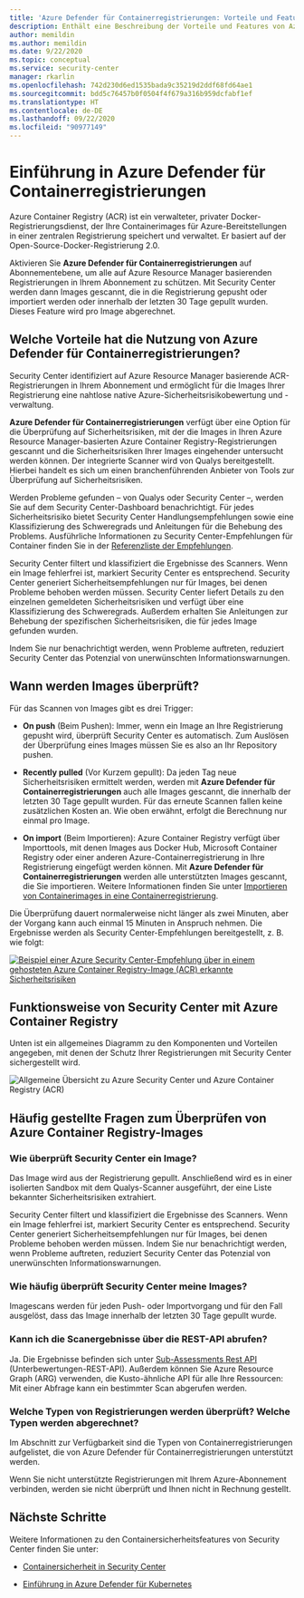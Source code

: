 ```yaml
---
title: 'Azure Defender für Containerregistrierungen: Vorteile und Features'
description: Enthält eine Beschreibung der Vorteile und Features von Azure Defender für Containerregistrierungen.
author: memildin
ms.author: memildin
ms.date: 9/22/2020
ms.topic: conceptual
ms.service: security-center
manager: rkarlin
ms.openlocfilehash: 742d230d6ed1535bada9c35219d2ddf68fd64ae1
ms.sourcegitcommit: bdd5c76457b0f0504f4f679a316b959dcfabf1ef
ms.translationtype: HT
ms.contentlocale: de-DE
ms.lasthandoff: 09/22/2020
ms.locfileid: "90977149"
---
```

# <a name="introduction-to-azure-defender-for-container-registries"></a>Einführung in Azure Defender für Containerregistrierungen

Azure Container Registry (ACR) ist ein verwalteter, privater Docker-Registrierungsdienst, der Ihre Containerimages für Azure-Bereitstellungen in einer zentralen Registrierung speichert und verwaltet. Er basiert auf der Open-Source-Docker-Registrierung 2.0.

Aktivieren Sie **Azure Defender für Containerregistrierungen** auf Abonnementebene, um alle auf Azure Resource Manager basierenden Registrierungen in Ihrem Abonnement zu schützen. Mit Security Center werden dann Images gescannt, die in die Registrierung gepusht oder importiert werden oder innerhalb der letzten 30 Tage gepullt wurden. Dieses Feature wird pro Image abgerechnet.

## <a name="what-are-the-benefits-of-azure-defender-for-container-registries"></a>Welche Vorteile hat die Nutzung von Azure Defender für Containerregistrierungen?

Security Center identifiziert auf Azure Resource Manager basierende ACR-Registrierungen in Ihrem Abonnement und ermöglicht für die Images Ihrer Registrierung eine nahtlose native Azure-Sicherheitsrisikobewertung und -verwaltung.

**Azure Defender für Containerregistrierungen** verfügt über eine Option für die Überprüfung auf Sicherheitsrisiken, mit der die Images in Ihren Azure Resource Manager-basierten Azure Container Registry-Registrierungen gescannt und die Sicherheitsrisiken Ihrer Images eingehender untersucht werden können. Der integrierte Scanner wird von Qualys bereitgestellt. Hierbei handelt es sich um einen branchenführenden Anbieter von Tools zur Überprüfung auf Sicherheitsrisiken.

Werden Probleme gefunden – von Qualys oder Security Center –, werden Sie auf dem Security Center-Dashboard benachrichtigt. Für jedes Sicherheitsrisiko bietet Security Center Handlungsempfehlungen sowie eine Klassifizierung des Schweregrads und Anleitungen für die Behebung des Problems. Ausführliche Informationen zu Security Center-Empfehlungen für Container finden Sie in der [Referenzliste der Empfehlungen](recommendations-reference.md#recs-containers).

Security Center filtert und klassifiziert die Ergebnisse des Scanners. Wenn ein Image fehlerfrei ist, markiert Security Center es entsprechend. Security Center generiert Sicherheitsempfehlungen nur für Images, bei denen Probleme behoben werden müssen. Security Center liefert Details zu den einzelnen gemeldeten Sicherheitsrisiken und verfügt über eine Klassifizierung des Schweregrads. Außerdem erhalten Sie Anleitungen zur Behebung der spezifischen Sicherheitsrisiken, die für jedes Image gefunden wurden.

Indem Sie nur benachrichtigt werden, wenn Probleme auftreten, reduziert Security Center das Potenzial von unerwünschten Informationswarnungen.


## <a name="when-are-images-scanned"></a>Wann werden Images überprüft?

Für das Scannen von Images gibt es drei Trigger:

- **On push** (Beim Pushen): Immer, wenn ein Image an Ihre Registrierung gepusht wird, überprüft Security Center es automatisch. Zum Auslösen der Überprüfung eines Images müssen Sie es also an Ihr Repository pushen.

- **Recently pulled** (Vor Kurzem gepullt): Da jeden Tag neue Sicherheitsrisiken ermittelt werden, werden mit **Azure Defender für Containerregistrierungen** auch alle Images gescannt, die innerhalb der letzten 30 Tage gepullt wurden. Für das erneute Scannen fallen keine zusätzlichen Kosten an. Wie oben erwähnt, erfolgt die Berechnung nur einmal pro Image.

- **On import** (Beim Importieren): Azure Container Registry verfügt über Importtools, mit denen Images aus Docker Hub, Microsoft Container Registry oder einer anderen Azure-Containerregistrierung in Ihre Registrierung eingefügt werden können. Mit **Azure Defender für Containerregistrierungen** werden alle unterstützten Images gescannt, die Sie importieren. Weitere Informationen finden Sie unter [Importieren von Containerimages in eine Containerregistrierung](../container-registry/container-registry-import-images.md).
 
Die Überprüfung dauert normalerweise nicht länger als zwei Minuten, aber der Vorgang kann auch einmal 15 Minuten in Anspruch nehmen. Die Ergebnisse werden als Security Center-Empfehlungen bereitgestellt, z. B. wie folgt:

[![Beispiel einer Azure Security Center-Empfehlung über in einem gehosteten Azure Container Registry-Image (ACR) erkannte Sicherheitsrisiken](media/azure-container-registry-integration/container-security-acr-page.png)](media/azure-container-registry-integration/container-security-acr-page.png#lightbox)


## <a name="how-does-security-center-work-with-azure-container-registry"></a>Funktionsweise von Security Center mit Azure Container Registry

Unten ist ein allgemeines Diagramm zu den Komponenten und Vorteilen angegeben, mit denen der Schutz Ihrer Registrierungen mit Security Center sichergestellt wird.

![Allgemeine Übersicht zu Azure Security Center und Azure Container Registry (ACR)](./media/azure-container-registry-integration/aks-acr-integration-detailed.png)




## <a name="faq-for-azure-container-registry-image-scanning"></a>Häufig gestellte Fragen zum Überprüfen von Azure Container Registry-Images

### <a name="how-does-security-center-scan-an-image"></a>Wie überprüft Security Center ein Image?
Das Image wird aus der Registrierung gepullt. Anschließend wird es in einer isolierten Sandbox mit dem Qualys-Scanner ausgeführt, der eine Liste bekannter Sicherheitsrisiken extrahiert.

Security Center filtert und klassifiziert die Ergebnisse des Scanners. Wenn ein Image fehlerfrei ist, markiert Security Center es entsprechend. Security Center generiert Sicherheitsempfehlungen nur für Images, bei denen Probleme behoben werden müssen. Indem Sie nur benachrichtigt werden, wenn Probleme auftreten, reduziert Security Center das Potenzial von unerwünschten Informationswarnungen.

### <a name="how-often-does-security-center-scan-my-images"></a>Wie häufig überprüft Security Center meine Images?
Imagescans werden für jeden Push- oder Importvorgang und für den Fall ausgelöst, dass das Image innerhalb der letzten 30 Tage gepullt wurde. 

### <a name="can-i-get-the-scan-results-via-rest-api"></a>Kann ich die Scanergebnisse über die REST-API abrufen?
Ja. Die Ergebnisse befinden sich unter [Sub-Assessments Rest API](/rest/api/securitycenter/subassessments/list/) (Unterbewertungen-REST-API). Außerdem können Sie Azure Resource Graph (ARG) verwenden, die Kusto-ähnliche API für alle Ihre Ressourcen: Mit einer Abfrage kann ein bestimmter Scan abgerufen werden.
 
### <a name="what-registry-types-are-scanned-what-types-are-billed"></a>Welche Typen von Registrierungen werden überprüft? Welche Typen werden abgerechnet?
Im Abschnitt zur Verfügbarkeit sind die Typen von Containerregistrierungen aufgelistet, die von Azure Defender für Containerregistrierungen unterstützt werden. 

Wenn Sie nicht unterstützte Registrierungen mit Ihrem Azure-Abonnement verbinden, werden sie nicht überprüft und Ihnen nicht in Rechnung gestellt.


## <a name="next-steps"></a>Nächste Schritte

Weitere Informationen zu den Containersicherheitsfeatures von Security Center finden Sie unter:

- [Containersicherheit in Security Center](container-security.md)

- [Einführung in Azure Defender für Kubernetes](defender-for-kubernetes-introduction.md)


